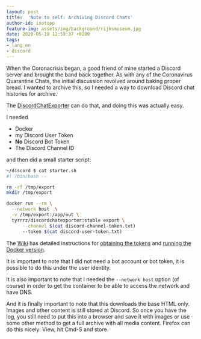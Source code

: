 ```yaml
---
layout: post
title:  'Note to self: Archiving Discord Chats'
author-id: isotopp
feature-img: assets/img/background/rijksmuseum.jpg
date: 2020-05-18 12:59:37 +0200
tags:
- lang_en
- discord 
---
```

When the Coronacrisis began, a good friend of mine started a Discord server and brought the band back together. As with any of the Coronavirus Quarantine Chats, the initial discussion revolved around baking proper bread. I wanted to archive this, so I needed a way to download Discord chat histories for archive.

The [DiscordChatExporter](https://github.com/Tyrrrz/DiscordChatExporter) can do that, and doing this was actually easy.

I needed

- Docker
- my Discord User Token
- **No** Discord Bot Token
- The Discord Channel ID

and then did a small starter script:

```bash
~/discord $ cat starter.sh
#! /bin/bash --

rm -rf /tmp/export
mkdir /tmp/export

docker run --rm \
  --network host  \
  -v /tmp/export:/app/out \
  tyrrrz/discordchatexporter:stable export \
      --channel $(cat discord-channel-token.txt) 
      --token $(cat discord-user-token.txt)
```

The [Wiki](https://github.com/Tyrrrz/DiscordChatExporter/wiki) has detailed instructions for [obtaining the tokens](https://github.com/Tyrrrz/DiscordChatExporter/wiki/Obtaining-Token-and-Channel-IDs) and [running the Docker version](https://github.com/Tyrrrz/DiscordChatExporter/wiki/Docker-usage-instructions).

It is important to note that I did not need a bot account or bot token, it is possible to do this under the user identity.

It is also important to note that I needed the `--network host` option (of course) in order to get the container to be able to access the network and have DNS.

And it is finally important to note that this downloads the base HTML only. Images and other content is still stored at Discord. So once you have the log, you still need to put this into a browser and save it with images or use some other method to get a full archive with all media content. Firefox can do this nicely: View, hit Cmd-S and store.